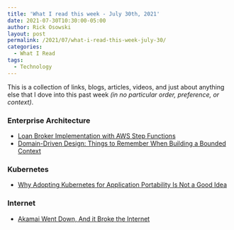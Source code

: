 ```yaml
---
title: 'What I read this week - July 30th, 2021'
date: 2021-07-30T10:30:00-05:00
author: Rick Osowski
layout: post
permalink: /2021/07/what-i-read-this-week-july-30/
categories:
  - What I Read
tags:
  - Technology
---
```


This is a collection of links, blogs, articles, videos, and just about anything else that I dove into this past week _(in no particular order, preference, or context)_.

### Enterprise Architecture

- [Loan Broker Implementation with AWS Step Functions](https://www.enterpriseintegrationpatterns.com/ramblings/loanbroker_stepfunctions.html)
- [Domain-Driven Design: Things to Remember When Building a Bounded Context](https://medium.com/it-dead-inside/domain-driven-design-things-to-remember-when-building-a-bounded-context-62ed1d0cb2ae)

### Kubernetes

- [Why Adopting Kubernetes for Application Portability Is Not a Good Idea](https://blogs.gartner.com/marco-meinardi/2020/09/04/adopting-kubernetes-application-portability-not-good-idea/)

### Internet

- [Akamai Went Down, And it Broke the Internet](https://onezero.medium.com/akamai-went-down-and-it-broke-the-internet-82ba298f2f8a)

